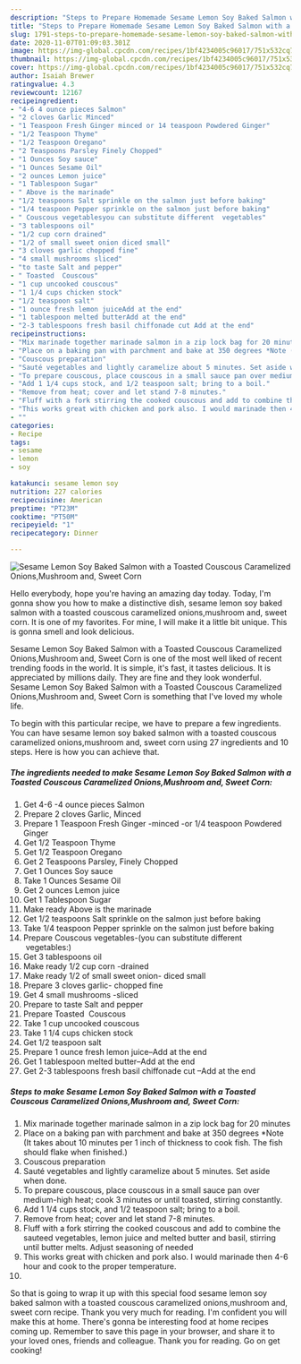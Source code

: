 ```yaml
---
description: "Steps to Prepare Homemade Sesame Lemon Soy Baked Salmon with a Toasted Couscous Caramelized Onions,Mushroom and, Sweet Corn"
title: "Steps to Prepare Homemade Sesame Lemon Soy Baked Salmon with a Toasted Couscous Caramelized Onions,Mushroom and, Sweet Corn"
slug: 1791-steps-to-prepare-homemade-sesame-lemon-soy-baked-salmon-with-a-toasted-couscous-caramelized-onions-mushroom-and-sweet-corn
date: 2020-11-07T01:09:03.301Z
image: https://img-global.cpcdn.com/recipes/1bf4234005c96017/751x532cq70/sesame-lemon-soy-baked-salmon-with-a-toasted-couscous-caramelized-onionsmushroom-and-sweet-corn-recipe-main-photo.jpg
thumbnail: https://img-global.cpcdn.com/recipes/1bf4234005c96017/751x532cq70/sesame-lemon-soy-baked-salmon-with-a-toasted-couscous-caramelized-onionsmushroom-and-sweet-corn-recipe-main-photo.jpg
cover: https://img-global.cpcdn.com/recipes/1bf4234005c96017/751x532cq70/sesame-lemon-soy-baked-salmon-with-a-toasted-couscous-caramelized-onionsmushroom-and-sweet-corn-recipe-main-photo.jpg
author: Isaiah Brewer
ratingvalue: 4.3
reviewcount: 12167
recipeingredient:
- "4-6 4 ounce pieces Salmon"
- "2 cloves Garlic Minced"
- "1 Teaspoon Fresh Ginger minced or 14 teaspoon Powdered Ginger"
- "1/2 Teaspoon Thyme"
- "1/2 Teaspoon Oregano"
- "2 Teaspoons Parsley Finely Chopped"
- "1 Ounces Soy sauce"
- "1 Ounces Sesame Oil"
- "2 ounces Lemon juice"
- "1 Tablespoon Sugar"
- " Above is the marinade"
- "1/2 teaspoons Salt sprinkle on the salmon just before baking"
- "1/4 teaspoon Pepper sprinkle on the salmon just before baking"
- " Couscous vegetablesyou can substitute different  vegetables"
- "3 tablespoons oil"
- "1/2 cup corn drained"
- "1/2 of small sweet onion diced small"
- "3 cloves garlic chopped fine"
- "4 small mushrooms sliced"
- "to taste Salt and pepper"
- " Toasted  Couscous"
- "1 cup uncooked couscous"
- "1 1/4 cups chicken stock"
- "1/2 teaspoon salt"
- "1 ounce fresh lemon juiceAdd at the end"
- "1 tablespoon melted butterAdd at the end"
- "2-3 tablespoons fresh basil chiffonade cut Add at the end"
recipeinstructions:
- "Mix marinade together marinade salmon in a zip lock bag for 20 minutes"
- "Place on a baking pan with parchment and bake at 350 degrees *Note (It takes about 10 minutes per 1 inch of thickness to cook fish. The fish should flake when finished.)"
- "Couscous preparation"
- "Sauté vegetables and lightly caramelize about 5 minutes. Set aside when done."
- "To prepare couscous, place couscous in a small sauce pan over medium-high heat; cook 3 minutes or until toasted, stirring constantly."
- "Add 1 1/4 cups stock, and 1/2 teaspoon salt; bring to a boil."
- "Remove from heat; cover and let stand 7-8 minutes."
- "Fluff with a fork stirring the cooked couscous and add to combine the sauteed vegetables, lemon juice and melted butter and basil, stirring until butter melts. Adjust seasoning of needed"
- "This works great with chicken and pork also. I would marinade then 4-6 hour and cook to the proper temperature."
- ""
categories:
- Recipe
tags:
- sesame
- lemon
- soy

katakunci: sesame lemon soy 
nutrition: 227 calories
recipecuisine: American
preptime: "PT23M"
cooktime: "PT50M"
recipeyield: "1"
recipecategory: Dinner

---
```



![Sesame Lemon Soy Baked Salmon with a Toasted Couscous Caramelized Onions,Mushroom and, Sweet Corn](https://img-global.cpcdn.com/recipes/1bf4234005c96017/751x532cq70/sesame-lemon-soy-baked-salmon-with-a-toasted-couscous-caramelized-onionsmushroom-and-sweet-corn-recipe-main-photo.jpg)

Hello everybody, hope you're having an amazing day today. Today, I'm gonna show you how to make a distinctive dish, sesame lemon soy baked salmon with a toasted couscous caramelized onions,mushroom and, sweet corn. It is one of my favorites. For mine, I will make it a little bit unique. This is gonna smell and look delicious.

Sesame Lemon Soy Baked Salmon with a Toasted Couscous Caramelized Onions,Mushroom and, Sweet Corn is one of the most well liked of recent trending foods in the world. It is simple, it's fast, it tastes delicious. It is appreciated by millions daily. They are fine and they look wonderful. Sesame Lemon Soy Baked Salmon with a Toasted Couscous Caramelized Onions,Mushroom and, Sweet Corn is something that I've loved my whole life.




To begin with this particular recipe, we have to prepare a few ingredients. You can have sesame lemon soy baked salmon with a toasted couscous caramelized onions,mushroom and, sweet corn using 27 ingredients and 10 steps. Here is how you can achieve that.

<!--inarticleads1-->

##### The ingredients needed to make Sesame Lemon Soy Baked Salmon with a Toasted Couscous Caramelized Onions,Mushroom and, Sweet Corn:

1. Get 4-6 -4 ounce pieces Salmon
1. Prepare 2 cloves Garlic, Minced
1. Prepare 1 Teaspoon Fresh Ginger -minced -or 1/4 teaspoon Powdered Ginger
1. Get 1/2 Teaspoon Thyme
1. Get 1/2 Teaspoon Oregano
1. Get 2 Teaspoons Parsley, Finely Chopped
1. Get 1 Ounces Soy sauce
1. Take 1 Ounces Sesame Oil
1. Get 2 ounces Lemon juice
1. Get 1 Tablespoon Sugar
1. Make ready  Above is the marinade
1. Get 1/2 teaspoons Salt sprinkle on the salmon just before baking
1. Take 1/4 teaspoon Pepper sprinkle on the salmon just before baking
1. Prepare  Couscous vegetables-(you can substitute different  vegetables:)
1. Get 3 tablespoons oil
1. Make ready 1/2 cup corn -drained
1. Make ready 1/2 of small sweet onion- diced small
1. Prepare 3 cloves garlic- chopped fine
1. Get 4 small mushrooms -sliced
1. Prepare to taste Salt and pepper
1. Prepare  Toasted  Couscous
1. Take 1 cup uncooked couscous
1. Take 1 1/4 cups chicken stock
1. Get 1/2 teaspoon salt
1. Prepare 1 ounce fresh lemon juice–Add at the end
1. Get 1 tablespoon melted butter–Add at the end
1. Get 2-3 tablespoons fresh basil chiffonade cut –Add at the end




<!--inarticleads2-->

##### Steps to make Sesame Lemon Soy Baked Salmon with a Toasted Couscous Caramelized Onions,Mushroom and, Sweet Corn:

1. Mix marinade together marinade salmon in a zip lock bag for 20 minutes
1. Place on a baking pan with parchment and bake at 350 degrees *Note (It takes about 10 minutes per 1 inch of thickness to cook fish. The fish should flake when finished.)
1. Couscous preparation
1. Sauté vegetables and lightly caramelize about 5 minutes. Set aside when done.
1. To prepare couscous, place couscous in a small sauce pan over medium-high heat; cook 3 minutes or until toasted, stirring constantly.
1. Add 1 1/4 cups stock, and 1/2 teaspoon salt; bring to a boil.
1. Remove from heat; cover and let stand 7-8 minutes.
1. Fluff with a fork stirring the cooked couscous and add to combine the sauteed vegetables, lemon juice and melted butter and basil, stirring until butter melts. Adjust seasoning of needed
1. This works great with chicken and pork also. I would marinade then 4-6 hour and cook to the proper temperature.
1. 




So that is going to wrap it up with this special food sesame lemon soy baked salmon with a toasted couscous caramelized onions,mushroom and, sweet corn recipe. Thank you very much for reading. I'm confident you will make this at home. There's gonna be interesting food at home recipes coming up. Remember to save this page in your browser, and share it to your loved ones, friends and colleague. Thank you for reading. Go on get cooking!
